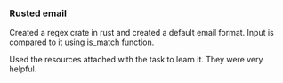 ### Rusted email

Created a regex crate in rust and created a default email format. Input is compared to it using is_match function.

Used the resources attached with the task to learn it. They were very helpful.
